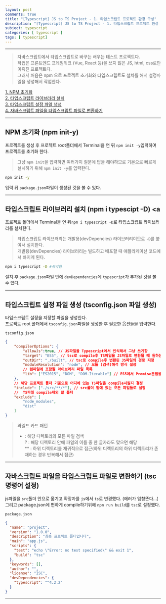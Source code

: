```yaml
---
layout: post
comments: true
title: "[Typescript] JS to TS Project - 1. 타입스크립트 프로젝트 환경 구성"
description: "[Typescript] JS to TS Project - 1. 타입스크립트 프로젝트 환경 구성"
subject: typescript
categories: [ typescript ]
tags: [ typescript]
---
```


<hr>


> 자바스크립트에서 타입스크립트로 바꾸는 배우는 테스트 프로젝트다.  
> 작업은 프론트엔드 프레임워크 (Vue, React 등)을 쓰지 않은 JS, html, css로만 이뤄진 프로젝트다.  
> 그래서 처음은 npm 으로 프로젝트 초기화와 타입스크립트도 설치를 해서 설정파일을 생성해서 작업한다.

[1. NPM 초기화](#section1)  
[2. 타입스크립트 라이브러리 설치](#section2)  
[3. 타입스크립트 설정 파일 생성](#section3)  
[4. 자바스크립트 파일을 타입스크립트 파일로 변환하기](#section4)  

<hr>

## NPM 초기화 (npm init-y) <a name="section1"></a>

프로젝트를 생성 후 프로젝트 root폴더에서 Terminal을 연 뒤 `npm init -y`입력하여 프로젝트를 초기화 한다.  
> 그냥 `npm init`을 입력하면 여러가지 질문에 답을 해야하므로 기본으로 빠르게 설치하기 위해 `npm init -y`를 입력한다.

```bash
npm init -y
```

입력 뒤 `package.json`파일이 생성된 것을 볼 수 있다.

<hr>

## 타입스크립트 라이브러리 설치 (npm i typescipt -D) <a<a name="section2"></a>

프로젝트 폴더에서 Terminal을 연 뒤`npm i typescript -D`로 타입스크립트 라이브러리를 설치한다.  
> 타입스크립트 라이브러리는 개발용(devDepencies) 라이브러리이므로 `-D`를 붙여서 설치한다.  
> 개발용(devDepencies) 라이브러리는 빌드하고 배포할 때 애플리케이션 코드에서 빠지게 된다.  

```bash
npm i typescript -D #축약형
```

설치 후 `package.json`파일 안에 `devDependencies`에 `typescript`가 추가된 것을 볼 수 있다.

<hr>

## 타입스크립트 설정 파일 생성 (tsconfig.json 파일 생성) <a name="section3"></a>

타입스크립트 설정을 지정할 파일을 생성한다.  
프로젝트 root 폴더에서 `tsconfig.json`파일을 생성한 후 필요한 옵션들을 입력한다.  

`tsconfig.json`
```json
{
    "compilerOptions": {
        "allowJs":true, // JS파일을 Typescript에서 인식해서 그냥 쓰게함
        "target": "ES5", // tsc로 compile후 TS파일을 JS파일로 변환될 때 원하는 JS버전
        "outDir": "./built", // tsc로 compile후 변환된 JS파일의 경로 지정
        "moduleResolution": "node", // 모듈 (검색)해석 방식 설정
        // 컴파일에 포함될 라이브러리 파일 목록
        "lib": ["ES2015", "DOM", "DOM.Iterable"] // ES5에서 Promise문법을 이해 못 하기 때문
    },
    // 해당 프로젝트 폴더 기준으로 어디에 있는 TS파일을 compile시킬지 결정
    "include": ["./src/**/*"], // src폴더 밑에 있는 모든 파일들로 설정
    //  TS파일 compile제외 할 폴더
    "exclude": [
        "node_modules",
        "dist"
    ]
}
```

> 와일드 카드 패턴  
> * : 해당 디렉토리의 모든 파일 검색  
> ? : 해당 디렉토리 안에 파일의 이름 중 한 글자라도 맞으면 해당  
> ** : 하위 디렉토리를 재귀적으로 접근(하위 디렉토리의 하위 디렉토리가 존재하는 경우 반복해서 접근)  

<hr>

## 자바스크립트 파일을 타입스크립트 파일로 변환하기 (tsc 명령어 설정) <a name="section4"></a>

js파일을 `src`폴더 안으로 옮기고 확장자를 `js`에서 `ts`로 변경했다. (에러가 엄청뜬다...)  
그리고 package.json에 편하게 compile하기위해 `npm run build`를 `tsc`로 설정했다.

`package.json`
```json
{
  "name": "project",
  "version": "1.0.0",
  "description": "최종 프로젝트 폴더입니다",
  "main": "app.js",
  "scripts": {
    "test": "echo \"Error: no test specified\" && exit 1",
    "build": "tsc"
  },
  "keywords": [],
  "author": "",
  "license": "ISC",
  "devDependencies": {
    "typescript": "^4.2.2"
  }
}
```

<hr>

